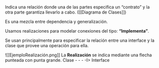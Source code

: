 Indica una relación donde una de las partes especifica un “contrato” y
la otra parte garantiza llevarlo a cabo. ([[Diagrama de Clases]])

Es una mezcla entre dependencia y generalización.

Usamos realizaciones para modelar conexiones del tipo:
**“Implementa”**.

Se usan principalmente para especificar la relación entre una
interface y la clase que provee una operación para ella.

![[EjemploRealización.png]]
La **Realización** se indica mediante una flecha punteada con punta grande.
Clase - - - -I> Interface